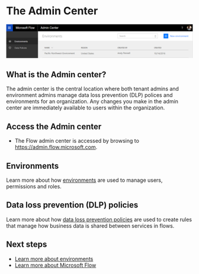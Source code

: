 <properties
    pageTitle="Learn how to use the admin center to manage environments and data loss prevention policies. | Microsoft Flow"
    description="The Flow admin center is used by tenant and environment admins to manage data loss prevention polices and environments for Microsoft Flow deployments."
    services=""
    suite="flow"
    documentationCenter="na"
    authors="msftman"
    manager="anneta"
    editor=""
    tags=""/>

<tags
   ms.service="flow"
   ms.devlang="na"
   ms.topic="article"
   ms.tgt_pltfrm="na"
   ms.workload="na"
   ms.date="01/24/2016"
   ms.author="deonhe"/>


# The Admin Center

![overview](./media/introduction-to-the-admin-center/overview.png)  

## What is the Admin center?
The admin center is the central location where both tenant admins and environment admins manage data loss prevention (DLP) polices and environments for an organization. Any changes you make in the admin center are immediately available to users within the organization.  

## Access the Admin center
- The Flow admin center is accessed by browsing to https://admin.flow.microsoft.com.   

## Environments
Learn more about how [environments](./environments-overview-admin.md) are used to manage users, permissions and roles.  

## Data loss prevention (DLP) policies 
Learn more about how [data loss prevention policies](./prevent-data-loss.md) are used to create rules that manage how business data is shared between services in flows.  

## Next steps
- [Learn more about environments](./environments-overview-admin.md)   
- [Learn more about Microsoft Flow](./getting-started.md)   